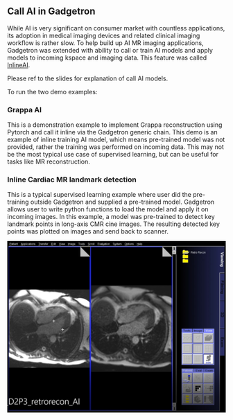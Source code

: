 ## Call AI in Gadgetron

While AI is very significant on consumer market with countless applications, its adoption in medical imaging devices and related clinical imaging workflow is rather slow. To help build up AI MR imaging applications, Gadgetron was extended with ability to call or train AI models and apply models to incoming kspace and imaging data. This feature was called [InlineAI](http://archive.ismrm.org/2019/4837.html).

Please ref to the slides for explanation of call AI models.

To run the two demo examples:

### Grappa AI

This is a demonstration example to implement Grappa reconstruction using Pytorch and call it inline via the Gadgetron generic chain. This demo is an example of inline training AI model, which means pre-trained model was not provided, rather the training was performed on incoming data. This may not be the most typical use case of supervised learning, but can be useful for tasks like MR reconstruction.

### Inline Cardiac MR landmark detection

This is a typical supervised learning example where user did the pre-training outside Gadgetron and supplied a pre-trained model. Gadgetron allows user to write python functions to load the model and apply it on incoming images. In this example, a model was pre-trained to detect key landmark points in long-axis CMR cine images. The resulting detected key points was plotted on images and send back to scanner.

![Image of Inline landmark detection](detection.jpg)
